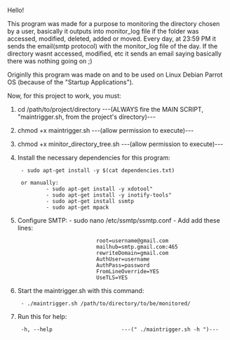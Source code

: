 Hello!

This program was made for a purpose to monitoring the directory chosen by a user, basically it outputs into monitor_log file if the folder was accessed, modified, deleted, added or moved.
Every day, at 23:59 PM it sends the email(smtp protocol) with the monitor_log file of the day. If the directory wasnt accessed, modified, etc it sends an email saying basically there was nothing going on ;)

Originlly this program was made on and to be used on Linux Debian Parrot OS (because of the "Startup Applications").

Now, for this project to work, you must:

1. cd /path/to/project/directory            ---(ALWAYS fire the MAIN SCRIPT, "maintrigger.sh, from the project's directory)---

2. chmod +x maintrigger.sh                  ---(allow permission to execute)---

3. chmod +x minitor_directory_tree.sh       ---(allow permission to execute)---

4. Install the necessary dependencies for this program:

        - sudo apt-get install -y $(cat dependencies.txt)

        or manually:
                - sudo apt-get install -y xdotool"
                - sudo apt-get install -y inotify-tools"
                - sudo apt-get install ssmtp
                - sudo apt-get mpack
                
5. Configure SMTP:
                - sudo nano /etc/ssmtp/ssmtp.conf 
                - Add add these lines:

                                root=username@gmail.com
                                mailhub=smtp.gmail.com:465
                                rewriteDomain=gmail.com
                                AuthUser=username
                                AuthPass=password
                                FromLineOverride=YES
                                UseTLS=YES                

6. Start the maintrigger.sh with this command:

        - ./maintrigger.sh /path/to/directory/to/be/monitored/

7. Run this for help:

        -h, --help                      ---(" ./maintrigger.sh -h ")---
